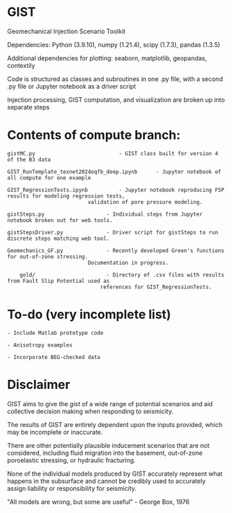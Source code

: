 # GIST

Geomechanical Injection Scenario Toolkit

Dependencies: Python (3.9.10), numpy (1.21.4), scipy (1.7.3), pandas (1.3.5)

Additional dependencies for plotting: seaborn, matplotlib, geopandas, contextily

Code is structured as classes and subroutines in one .py file, with a second .py file or Jupyter notebook as a driver script

Injection processing, GIST computation, and visualization are broken up into separate steps

# Contents of compute branch:

	gistMC.py               			- GIST class built for version 4 of the B3 data
  
	GIST_RunTemplate_texnet2024oqfb_deep.ipynb      - Jupyter notebook of all compute for one example

	GIST_RegressionTests.ipynb			- Jupyter notebook reproducing FSP results for modeling regression tests,
 							  validation of pore pressure modeling.

	gistSteps.py					- Individual steps from Jupyter notebook broken out for web tools.

	gistStepsDriver.py				- Driver script for gistSteps to run discrete steps matching web tool.

 	Geomechanics_GF.py				- Recently developed Green's functions for out-of-zone stressing.
  							  Documentation in progress.

    	gold/						- Directory of .csv files with results from Fault Slip Potential used as
     							  references for GIST_RegressionTests.
# To-do (very incomplete list)
  
	- Include Matlab prototype code
  
	- Anisotropy examples
  
	- Incorporate BEG-checked data


# Disclaimer

GIST aims to give the <i>gist</i> of a wide range of potential scenarios and aid collective decision making when responding to seismicity.

The results of GIST are entirely dependent upon the inputs provided, which may be incomplete or inaccurate.

There are other potentially plausible inducement scenarios that are not considered, including fluid migration into the basement, out-of-zone poroelastic stressing, or hydraulic fracturing.

None of the individual models produced by GIST accurately represent what happens in the subsurface and cannot be credibly used to accurately assign liability or responsibility for seismicity.

"All models are wrong, but some are useful" - George Box, 1976

